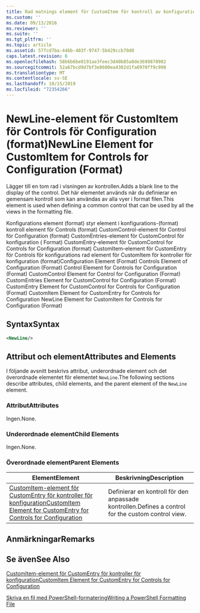 ```yaml
---
title: Rad matnings element för CustomItem för kontroll av konfiguration (format) | Microsoft Docs
ms.custom: ''
ms.date: 09/13/2016
ms.reviewer: ''
ms.suite: ''
ms.tgt_pltfrm: ''
ms.topic: article
ms.assetid: 57fcd7ba-44bb-403f-9747-5b429ccb70d0
caps.latest.revision: 6
ms.openlocfilehash: 58b6b6be0191ae3feec3d40b85a0de3699870902
ms.sourcegitcommit: 52a67bcd9d7bf3e8600ea4302d1fa8970ff9c998
ms.translationtype: MT
ms.contentlocale: sv-SE
ms.lasthandoff: 10/15/2019
ms.locfileid: "72354266"
---
```

# <a name="newline-element-for-customitem-for-controls-for-configuration-format"></a><span data-ttu-id="bdfec-102">NewLine-element för CustomItem för Controls för Configuration (format)</span><span class="sxs-lookup"><span data-stu-id="bdfec-102">NewLine Element for CustomItem for Controls for Configuration (Format)</span></span>

<span data-ttu-id="bdfec-103">Lägger till en tom rad i visningen av kontrollen.</span><span class="sxs-lookup"><span data-stu-id="bdfec-103">Adds a blank line to the display of the control.</span></span> <span data-ttu-id="bdfec-104">Det här elementet används när du definierar en gemensam kontroll som kan användas av alla vyer i format filen.</span><span class="sxs-lookup"><span data-stu-id="bdfec-104">This element is used when defining a common control that can be used by all the views in the formatting file.</span></span>

<span data-ttu-id="bdfec-105">Konfigurations element (format) styr element i konfigurations-(format) kontroll element för Controls (format) CustomControl-element för Control för Configuration (format) CustomEntries-element för CustomControl för konfiguration ( Format) CustomEntry-element för CustomControl for Controls for Configuration (format) CustomItem-element för CustomEntry för Controls för konfigurations rad element för CustomItem för kontroller för konfiguration (format)</span><span class="sxs-lookup"><span data-stu-id="bdfec-105">Configuration Element (Format) Controls Element of Configuration (Format) Control Element for Controls for Configuration (Format) CustomControl Element for Control for Configuration (Format) CustomEntries Element for CustomControl for Configuration (Format) CustomEntry Element for CustomControl for Controls for Configuration (Format) CustomItem Element for CustomEntry for Controls for Configuration NewLine Element for CustomItem for Controls for Configuration (Format)</span></span>

## <a name="syntax"></a><span data-ttu-id="bdfec-106">Syntax</span><span class="sxs-lookup"><span data-stu-id="bdfec-106">Syntax</span></span>

```xml
<NewLine/>
```

## <a name="attributes-and-elements"></a><span data-ttu-id="bdfec-107">Attribut och element</span><span class="sxs-lookup"><span data-stu-id="bdfec-107">Attributes and Elements</span></span>

<span data-ttu-id="bdfec-108">I följande avsnitt beskrivs attribut, underordnade element och det överordnade elementet för elementet `NewLine`.</span><span class="sxs-lookup"><span data-stu-id="bdfec-108">The following sections describe attributes, child elements, and the parent element of the `NewLine` element.</span></span>

### <a name="attributes"></a><span data-ttu-id="bdfec-109">Attribut</span><span class="sxs-lookup"><span data-stu-id="bdfec-109">Attributes</span></span>

<span data-ttu-id="bdfec-110">Ingen.</span><span class="sxs-lookup"><span data-stu-id="bdfec-110">None.</span></span>

### <a name="child-elements"></a><span data-ttu-id="bdfec-111">Underordnade element</span><span class="sxs-lookup"><span data-stu-id="bdfec-111">Child Elements</span></span>

<span data-ttu-id="bdfec-112">Ingen.</span><span class="sxs-lookup"><span data-stu-id="bdfec-112">None.</span></span>

### <a name="parent-elements"></a><span data-ttu-id="bdfec-113">Överordnade element</span><span class="sxs-lookup"><span data-stu-id="bdfec-113">Parent Elements</span></span>

|<span data-ttu-id="bdfec-114">Element</span><span class="sxs-lookup"><span data-stu-id="bdfec-114">Element</span></span>|<span data-ttu-id="bdfec-115">Beskrivning</span><span class="sxs-lookup"><span data-stu-id="bdfec-115">Description</span></span>|
|-------------|-----------------|
|[<span data-ttu-id="bdfec-116">CustomItem-element för CustomEntry för kontroller för konfiguration</span><span class="sxs-lookup"><span data-stu-id="bdfec-116">CustomItem Element for CustomEntry for Controls for Configuration</span></span>](./customitem-element-for-customentry-for-controls-for-configuration-format.md)|<span data-ttu-id="bdfec-117">Definierar en kontroll för den anpassade kontrollen.</span><span class="sxs-lookup"><span data-stu-id="bdfec-117">Defines a control for the custom control view.</span></span>|

## <a name="remarks"></a><span data-ttu-id="bdfec-118">Anmärkningar</span><span class="sxs-lookup"><span data-stu-id="bdfec-118">Remarks</span></span>

## <a name="see-also"></a><span data-ttu-id="bdfec-119">Se även</span><span class="sxs-lookup"><span data-stu-id="bdfec-119">See Also</span></span>

[<span data-ttu-id="bdfec-120">CustomItem-element för CustomEntry för kontroller för konfiguration</span><span class="sxs-lookup"><span data-stu-id="bdfec-120">CustomItem Element for CustomEntry for Controls for Configuration</span></span>](./customitem-element-for-customentry-for-controls-for-configuration-format.md)

[<span data-ttu-id="bdfec-121">Skriva en fil med PowerShell-formatering</span><span class="sxs-lookup"><span data-stu-id="bdfec-121">Writing a PowerShell Formatting File</span></span>](./writing-a-powershell-formatting-file.md)
